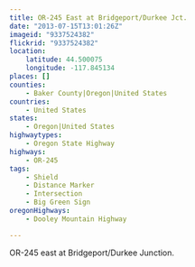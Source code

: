 ```yaml
---
title: OR-245 East at Bridgeport/Durkee Jct.
date: "2013-07-15T13:01:26Z"
imageid: "9337524382"
flickrid: "9337524382"
location:
    latitude: 44.500075
    longitude: -117.845134
places: []
counties:
    - Baker County|Oregon|United States
countries:
    - United States
states:
    - Oregon|United States
highwaytypes:
    - Oregon State Highway
highways:
    - OR-245
tags:
    - Shield
    - Distance Marker
    - Intersection
    - Big Green Sign
oregonHighways:
    - Dooley Mountain Highway

---
```

OR-245 east at Bridgeport/Durkee Junction.